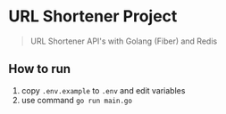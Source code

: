 # URL Shortener Project

> URL Shortener API's with Golang (Fiber) and Redis

## How to run
1. copy `.env.example` to `.env` and edit variables
2. use command `go run main.go`